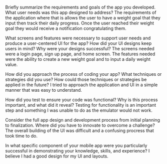 Briefly summarize the requirements and goals of the app you developed. What user needs was this app designed to address?
The requirements of the application where that is allows the user to have a weight goal that they input then track their daily progress. Once the user reached their weight goal they would receive a notification congratulating them.

What screens and features were necessary to support user needs and produce a user-centered UI for the app? How did your UI designs keep users in mind? Why were your designs successful?
The screens needed were a login page, sign up page, and home screen. The features needed were the ability to create a new weight goal and to input a daily weight value.

How did you approach the process of coding your app? What techniques or strategies did you use? How could those techniques or strategies be applied in the future?
I tried to approach the application and UI in a simple manner that was easy to understand.

How did you test to ensure your code was functional? Why is this process important, and what did it reveal?
Testing for functionality is an important step and something I was unable to do as the emulator would not work. 

Consider the full app design and development process from initial planning to finalization. Where did you have to innovate to overcome a challenge?
The overall building of the UI was difficult and a confusing procress that took time to do.

In what specific component of your mobile app were you particularly successful in demonstrating your knowledge, skills, and experience?
I believe I had a good design for my UI and layouts.
